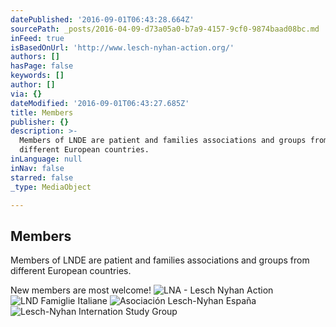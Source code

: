 ```yaml
---
datePublished: '2016-09-01T06:43:28.664Z'
sourcePath: _posts/2016-04-09-d73a05a0-b7a9-4157-9cf0-9874baad08bc.md
inFeed: true
isBasedOnUrl: 'http://www.lesch-nyhan-action.org/'
authors: []
hasPage: false
keywords: []
author: []
via: {}
dateModified: '2016-09-01T06:43:27.685Z'
title: Members
publisher: {}
description: >-
  Members of LNDE are patient and families associations and groups from
  different European countries.
inLanguage: null
inNav: false
starred: false
_type: MediaObject

---
```

## Members

Members of LNDE are patient and families associations and groups from different European countries.

New members are most welcome!
![LNA - Lesch Nyhan Action](https://s3-us-west-2.amazonaws.com/the-grid-img/p/a45e50330360ead5b5f2db508f6e165e2e49717b.png)
![LND Famiglie Italiane](https://s3-us-west-2.amazonaws.com/the-grid-img/p/0cac9e6250f9f6288cc6db46b676ceee7914f8cb.png)
![Asociación Lesch-Nyhan España](https://s3-us-west-2.amazonaws.com/the-grid-img/p/90e8452e361fb352bb8f01f091b191c05e356416.png)
![Lesch-Nyhan Internation Study Group](https://s3-us-west-2.amazonaws.com/the-grid-img/p/28baf0d02b2faf44ed0515d746a1a53506844dec.png)